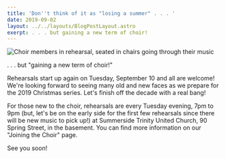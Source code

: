 ```yaml
---
title: 'Don''t think of it as "losing a summer" . . . '
date: 2019-09-02 
layout: ../../layouts/BlogPostLayout.astro
exerpt: . . . but gaining a new term of choir!
---
```

![Choir members in rehearsal, seated in chairs going through their music](/images/20190108_204700.jpg "Choir members in rehearsal, seated in chairs going through their music")

. . . but "gaining a new term of choir!"

Rehearsals start up again on Tuesday, September 10 and all are welcome! We're looking forward to seeing many old and new faces as we prepare for the 2019 Christmas series. Let's finish off the decade with a real bang!

For those new to the choir, rehearsals are every Tuesday evening, 7pm to 9pm (but, let's be on the early side for the first few rehearsals since there will be new music to pick up!) at Summerside Trinity United Church, 90 Spring Street, in the basement. You can find more information on our "Joining the Choir" page.

See you soon!